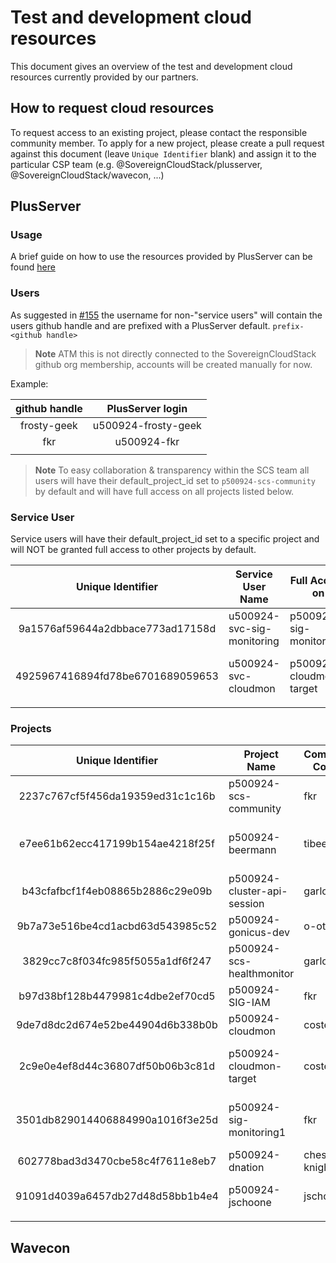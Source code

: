 # Test and development cloud resources

This document gives an overview of the test and development cloud resources currently provided by our partners.

## How to request cloud resources

To request access to an existing project, please contact the responsible community member. To apply for a new project, please create a pull request against this document (leave `Unique Identifier` blank) and assign it to the particular CSP team (e.g. @SovereignCloudStack/plusserver, @SovereignCloudStack/wavecon, ...)

## PlusServer

### Usage

A brief guide on how to use the resources provided by PlusServer can be found [here](plusserver-gx-scs.md)

### Users

As suggested in [#155](https://github.com/SovereignCloudStack/Docs/issues/155) the username for non-"service users" will contain the users github handle and are prefixed with a PlusServer default.
``prefix-<github handle>``

> **Note**
>  ATM this is not directly connected to the SovereignCloudStack github org membership, accounts will be created manually for now.

Example:

| github handle | PlusServer login |
|:---:|:---:|
| frosty-geek | u500924-frosty-geek |
| fkr | u500924-fkr |
| | |

> **Note**
> To easy collaboration & transparency within the SCS team all users will have their default_project_id set to ``p500924-scs-community`` by default and will have full access on all projects listed below.

### Service User

Service users will have their default_project_id set to a specific project and will NOT be granted full access to other projects by default.

| Unique Identifier | Service User Name | Full Access on | Community Contact | Description | Needed until |
|:---:|---|---|---|---|:---:|
| 9a1576af59644a2dbbace773ad17158d | u500924-svc-sig-monitoring | p500924-sig-monitoring1 | fkr | Service User - SIG Monitoring | 31.12.2023 |
| 4925967416894fd78be6701689059653 | u500924-svc-cloudmon | p500924-cloudmon-target | costelter | Service User - CloudMon Test Project | 31.12.2023 |
|  |  |  |  |  |

### Projects

| Unique Identifier | Project Name | Community Contact | Description | Needed until |
|:---:|---|---|---|:---:|
| 2237c767cf5f456da19359ed31c1c16b | p500924-scs-community | fkr | SCS Community Project | ∞ |
| e7ee61b62ecc417199b154ae4218f25f | p500924-beermann | tibeer | Project of Tim Beermann, OSISM | ∞ |
| b43cfafbcf1f4eb08865b2886c29e09b | p500924-cluster-api-session | garloff | cluster-api hands on session | ∞ |
| 9b7a73e516be4cd1acbd63d543985c52 | p500924-gonicus-dev | o-otte | GONICUS GmbH | ∞ |
| 3829cc7c8f034fc985f5055a1df6f247 | p500924-scs-healthmonitor | garloff | SCS Health Monitor | ∞ |
| b97d38bf128b4479981c4dbe2ef70cd5 | p500924-SIG-IAM | fkr | SIG IAM | ∞ |
| 9de7d8dc2d674e52be44904d6b338b0b | p500924-cloudmon | costelter | CloudMon Test Project | 31.12.2023 |
| 2c9e0e4ef8d44c36807df50b06b3c81d | p500924-cloudmon-target | costelter | Target project for CloudMon tests | 31.12.2023 |
| 3501db829014406884990a1016f3e25d | p500924-sig-monitoring1 | fkr | SIG Monitoring - cloudmon target | 31.12.2023 |
| 602778bad3d3470cbe58c4f7611e8eb7 | p500924-dnation | chess-knight | dNation Dev Project | ∞ |
| 91091d4039a6457db27d48d58bb1b4e4 | p500924-jschoone | jschoone | KaaS dev and evaluation | ∞ |
|  |  |  |  |  |

## Wavecon

